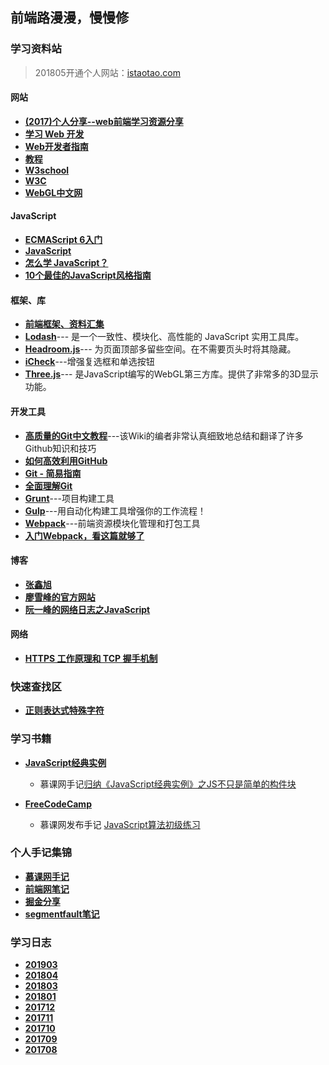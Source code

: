 
## 前端路漫漫，慢慢修

### 学习资料站
> 201805开通个人网站：[istaotao.com](https://istaotao.com/)
#### 网站
* **[(2017)个人分享--web前端学习资源分享](https://juejin.im/post/5a0c1956f265da430a501f51)**
* **[学习 Web 开发](https://developer.mozilla.org/zh-CN/docs/Learn)**
* **[Web开发者指南](https://developer.mozilla.org/zh-CN/docs/Web/Guide)**
* **[教程](https://developer.mozilla.org/zh-CN/docs/Web/Tutorials)**
* **[W3school](http://www.w3school.com.cn/)**
* **[W3C](https://www.w3.org/)**
* **[WebGL中文网](http://www.hewebgl.com/)**

#### JavaScript
* **[ECMAScript 6入门](http://es6.ruanyifeng.com/#docs/intro)**
* **[JavaScript](https://developer.mozilla.org/zh-CN/docs/Web/JavaScript)**
* **[怎么学 JavaScript？](http://mp.weixin.qq.com/s?__biz=MzAxODE2MjM1MA==&mid=2651552568&idx=1&sn=2c85a858b0a28d1c256354312f535f13&chksm=8025acf9b75225efea70a70b3d753bd53ec596f2d90371d960d5643e8c5946cea79f355c7513&mpshare=1&scene=23&srcid=0906yyeOcwhCqvE1DrkomSbR#rd)**
* **[10个最佳的JavaScript风格指南](http://www.jianshu.com/p/72e318848de8)**

#### 框架、库
* **[前端框架、资料汇集](http://www.bootcss.com/)**
* **[Lodash](https://www.lodashjs.com/)**--- 是一个一致性、模块化、高性能的 JavaScript 实用工具库。
* **[Headroom.js](http://www.bootcss.com/p/headroom.js/)**--- 为页面顶部多留些空间。在不需要页头时将其隐藏。
* **[iCheck](http://www.bootcss.com/p/icheck/)**---增强复选框和单选按钮
* **[Three.js](http://www.hewebgl.com/article/articledir/1)**--- 是JavaScript编写的WebGL第三方库。提供了非常多的3D显示功能。

#### 开发工具
* **[高质量的Git中文教程](https://github.com/geeeeeeeeek/git-recipes)**---该Wiki的编者非常认真细致地总结和翻译了许多Github知识和技巧
* **[如何高效利用GitHub](http://www.yangzhiping.com/tech/github.html)**
* **[Git - 简易指南](http://www.bootcss.com/p/git-guide/)**
* **[全面理解Git](https://zhuanlan.zhihu.com/p/24081900)**
* **[Grunt](https://gruntjs.com/)**---项目构建工具
* **[Gulp](http://www.gulpjs.com.cn/)**---用自动化构建工具增强你的工作流程！
* **[Webpack](https://webpack.bootcss.com/)**---前端资源模块化管理和打包工具
* **[入门Webpack，看这篇就够了](http://www.jianshu.com/p/42e11515c10f)**

#### 博客
* **[张鑫旭](http://www.zhangxinxu.com/)**
* **[廖雪峰的官方网站](https://www.liaoxuefeng.com/)**
* **[阮一峰的网络日志之JavaScript](http://www.ruanyifeng.com/blog/javascript/)**
#### 网络
* **[HTTPS 工作原理和 TCP 握手机制](http://blog.jobbole.com/105633/)**

### 快速查找区

* **[正则表达式特殊字符](https://github.com/yangtao2o/learninglog/wiki/JavaScript经典实例#regexp)**

### 学习书籍

* **[JavaScript经典实例](https://github.com/yangtao2o/learninglog/wiki/JavaScript经典实例)** 
    * 慕课网手记[归纳《JavaScript经典实例》之JS不只是简单的构件块](http://www.imooc.com/article/20555)
    
* **[FreeCodeCamp](https://freecodecamp.cn/map-aside#nested-collapseBasicAlgorithmScripting)**
    * 慕课网发布手记 [JavaScript算法初级练习](http://www.imooc.com/article/20814)
### 个人手记集锦

* **[慕课网手记](http://www.imooc.com/u/3120512/articles)**
* **[前端网笔记](https://www.qdfuns.com/u/32286/works)**
* **[掘金分享](https://juejin.im/user/58b67dd58fd9c50061238e38/shares)**
* **[segmentfault笔记](https://segmentfault.com/u/taoboy/notes)**


### 学习日志
* **[201903](https://github.com/yangtao2o/learninglog/wiki/201903)**
* **[201804](https://github.com/yangtao2o/learninglog/wiki/201804)**
* **[201803](https://github.com/yangtao2o/learninglog/wiki/201803)**
* **[201801](https://github.com/yangtao2o/learninglog/wiki/201801)**
* **[201712](https://github.com/yangtao2o/learninglog/wiki/201712)**
* **[201711](https://github.com/yangtao2o/learninglog/wiki/201711)**
* **[201710](https://github.com/yangtao2o/learninglog/wiki/201710)**
* **[201709](https://github.com/yangtao2o/learninglog/wiki/201709)**
* **[201708](https://github.com/yangtao2o/learninglog/wiki/201708)**
